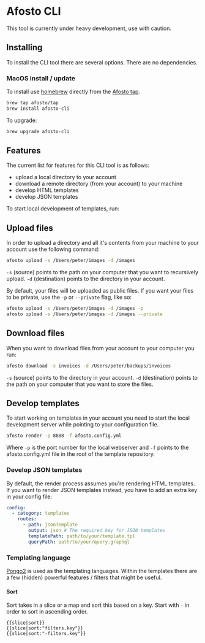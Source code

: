 # Afosto CLI

This tool is currently under heavy development, use with caution.

## Installing

To install the CLI tool there are several options. There are no dependencies.

### MacOS install / update

To install use [homebrew](https://brew.sh) directly from the [Afosto tap](https://github.com/afosto/homebrew-tap).

```bash
brew tap afosto/tap
brew install afosto-cli
```

To upgrade:

```bash
brew upgrade afosto-cli
```

## Features

The current list for features for this CLI tool is as follows:

- upload a local directory to your account
- download a remote directory (from your account) to your machine
- develop HTML templates 
- develop JSON templates

To start local development of templates, run: 

## Upload files

In order to upload a directory and all it's contents from your machine to your account use the following command:
```bash
afosto upload -s /Users/peter/images -d /images
```
`-s` (source) points to the path on your computer that you want to recursively upload. `-d` (destination) points to the directory in your account.

By default, your files will be uploaded as public files. 
If you want your files to be private, use the `-p` or `--private` flag, like so: 

```bash
afosto upload -s /Users/peter/images -d /images -p
afosto upload -s /Users/peter/images -d /images --private
```

## Download files

When you want to download files from your account to your computer you run:

```bash
afosto download -s invoices -d /Users/peter/backups/invoices
```

`-s` (source) points to the directory in your account. `-d` (destination) points to the path on your computer that you want to store the files.


## Develop templates

To start working on templates in your account you need to start the local development server while pointing to your configuration file. 

```bash
afosto render -p 8888 -f afosto.config.yml
```

Where `-p` is the port number for the local webserver and `-f` points to the afosto.config.yml file in the root of the template repository.

### Develop JSON templates
By default, the render process assumes you're rendering HTML templates.
If you want to render JSON templates instead, you have to add an extra key in your config file:

```yaml
config:
  - category: templates
    routes:
      - path: jsonTemplate
        output: json # The required key for JSON templates
        templatePath: path/to/your/template.tpl
        queryPath: path/to/your/query.graphql
```

### Templating language

[Pongo2](https://github.com/flosch/pongo2) is used as the templating languages.
Within the templates there are a few (hidden) powerful features / filters that might be useful.

#### Sort

Sort takes in a slice or a map and sort this based on a key. Start with `-` in order to sort in ascending order.
```
{{slice|sort}}
{{slice|sort:"filters.key"}}
{{slice|sort:"-filters.key"}}
``` 


